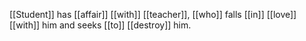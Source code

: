 [[Student]] has [[affair]] [[with]] [[teacher]], [[who]] falls [[in]] [[love]] [[with]] him and seeks [[to]] [[destroy]] him. 